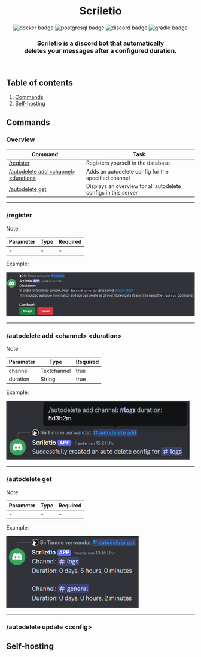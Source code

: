 <h1 align="center">Scriletio</h1>

<div align="center">
    <img src="https://img.shields.io/badge/Docker-2CA5E0?style=for-the-badge&logo=docker&logoColor=white" alt="docker badge"/>
    <img src="https://img.shields.io/badge/PostgreSQL-316192?style=for-the-badge&logo=postgresql&logoColor=white" alt="postgresql badge"/>
    <img src="https://img.shields.io/badge/Discord-5865F2?style=for-the-badge&logo=discord&logoColor=white" alt="discord badge"/>
    <img src="https://img.shields.io/badge/Gradle-02303A?style=for-the-badge&logo=Gradle&logoColor=white" alt="gradle badge"/>
</div>

<h3 align="center">Scriletio is a discord bot that automatically <br/> deletes your messages after a configured duration.</h3><br>

## Table of contents

1. [Commands](#commands)
2. [Self-hosting](#self-hosting)

## Commands

### Overview

| Command                                                                    | Task                                                           |
|----------------------------------------------------------------------------|----------------------------------------------------------------|
| [/register](#register)                                                     | Registers yourself in the database                             |
| [/autodelete add \<channel> \<duration>](#autodelete-add-channel-duration) | Adds an autodelete config for the specified channel            |
| [/autodelete get](#autodelete-get)                                         | Displays an overview for all autodelete configs in this server |

---

### /register

> [!NOTE]
> | Parameter | Type | Required |
> | -- | -- | -- |
> | - | - | - |

Example:

![register command](src/main/resources/assets/register_command.png)

---

### /autodelete add \<channel> \<duration>

> [!NOTE]
> | Parameter | Type | Required |
> | -- | -- | -- |
> | channel | Textchannel | true |
> | duration | String | true |

Example:

![autodelete add command](src/main/resources/assets/autodelete_add_command.png)

---

### /autodelete get

> [!NOTE]
> | Parameter | Type | Required |
> | -- | -- | -- |
> | - | - | - |

Example:

![img.png](src/main/resources/assets/autodelete_get_command.png)

---

### /autodelete update \<config>

## Self-hosting

